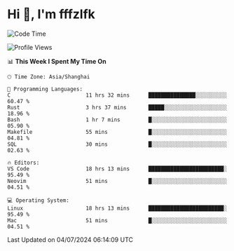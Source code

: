 # Hi 👋, I'm fffzlfk

<!--START_SECTION:waka-->
![Code Time](http://img.shields.io/badge/Code%20Time-730%20hrs%205%20mins-blue)

![Profile Views](http://img.shields.io/badge/Profile%20Views-0-blue)

📊 **This Week I Spent My Time On** 

```text
🕑︎ Time Zone: Asia/Shanghai

💬 Programming Languages: 
C                        11 hrs 32 mins      ███████████████░░░░░░░░░░   60.47 % 
Rust                     3 hrs 37 mins       █████░░░░░░░░░░░░░░░░░░░░   18.96 % 
Bash                     1 hr 7 mins         █░░░░░░░░░░░░░░░░░░░░░░░░   05.90 % 
Makefile                 55 mins             █░░░░░░░░░░░░░░░░░░░░░░░░   04.81 % 
SQL                      30 mins             █░░░░░░░░░░░░░░░░░░░░░░░░   02.63 % 

🔥 Editors: 
VS Code                  18 hrs 13 mins      ████████████████████████░   95.49 % 
Neovim                   51 mins             █░░░░░░░░░░░░░░░░░░░░░░░░   04.51 % 

💻 Operating System: 
Linux                    18 hrs 13 mins      ████████████████████████░   95.49 % 
Mac                      51 mins             █░░░░░░░░░░░░░░░░░░░░░░░░   04.51 % 
```


 Last Updated on 04/07/2024 06:14:09 UTC
<!--END_SECTION:waka-->

